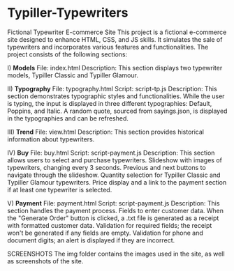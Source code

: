 # Typiller-Typewriters

Fictional Typewriter E-commerce Site
This project is a fictional e-commerce site designed to enhance HTML, CSS, and JS skills. It simulates the sale of typewriters and incorporates various features and functionalities. The project consists of the following sections:

I) **Models**
File: index.html
Description: This section displays two typewriter models, Typiller Classic and Typiller Glamour.

II) **Typography**
File: typography.html
Script: script-tp.js
Description: This section demonstrates typographic styles and functionalities.
While the user is typing, the input is displayed in three different typographies: Default, Poppins, and Italic.
A random quote, sourced from sayings.json, is displayed in the typographies and can be refreshed.

III) **Trend**
File: view.html
Description: This section provides historical information about typewriters.

IV) **Buy**
File: buy.html
Script: script-payment.js
Description: This section allows users to select and purchase typewriters.
Slideshow with images of typewriters, changing every 3 seconds.
Previous and next buttons to navigate through the slideshow.
Quantity selection for Typiller Classic and Typiller Glamour typewriters.
Price display and a link to the payment section if at least one typewriter is selected.

V) **Payment**
File: payment.html
Script: script-payment.js
Description: This section handles the payment process.
Fields to enter customer data.
When the "Generate Order" button is clicked, a .txt file is generated as a receipt with formatted customer data.
Validation for required fields; the receipt won't be generated if any fields are empty.
Validation for phone and document digits; an alert is displayed if they are incorrect.


SCREENSHOTS
The img folder contains the images used in the site, as well as screenshots of the site.
